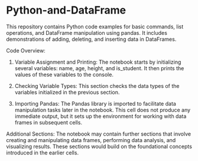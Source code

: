 # Python-and-DataFrame
This repository contains Python code examples for basic commands, list operations, and DataFrame manipulation using pandas. It includes demonstrations of adding, deleting, and inserting data in DataFrames.

Code Overview:

1. Variable Assignment and Printing:
   The notebook starts by initializing several variables: name, age, height, and is_student.
   It then prints the values of these variables to the console.

2. Checking Variable Types:
   This section checks the data types of the variables initialized in the previous section.

3. Importing Pandas:
   The Pandas library is imported to facilitate data manipulation tasks later in the notebook.
   This cell does not produce any immediate output, but it sets up the environment for working with data frames in subsequent cells.

Additional Sections:
   The notebook may contain further sections that involve creating and manipulating data frames, performing data analysis, and visualizing results. These sections would build on the foundational concepts introduced in the earlier cells.

